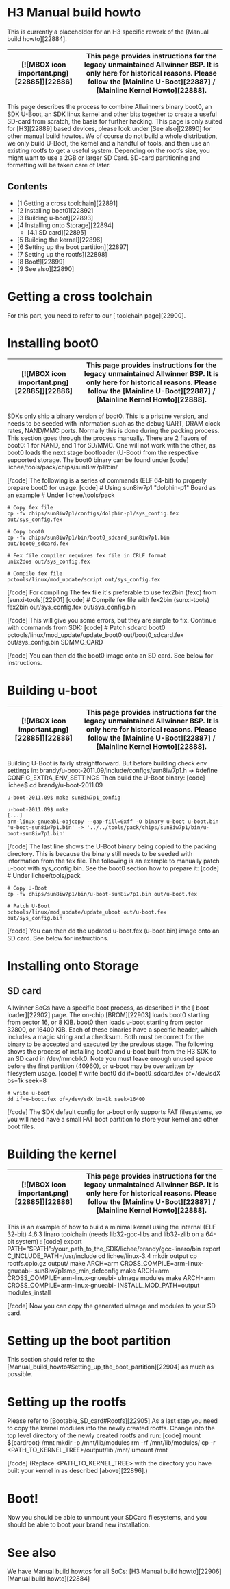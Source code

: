# H3 Manual build howto
This is currently a placeholder for an H3 specific rework of the [Manual build howto][22884].
  

[![MBOX icon important.png][22885]][22886] | This page provides instructions for the legacy unmaintained Allwinner BSP. It is only here for historical reasons. Please follow the [Mainline U-Boot][22887] / [Mainline Kernel Howto][22888].   
---|---  
This page describes the process to combine Allwinners binary boot0, an SDK U-Boot, an SDK linux kernel and other bits together to create a useful SD-card from scratch, the basis for further hacking. 
This page is only suited for [H3][22889] based devices, please look under [See also][22890] for other manual build howtos. 
We of course do not build a whole distribution, we only build U-Boot, the kernel and a handful of tools, and then use an existing rootfs to get a useful system. Depending on the rootfs size, you might want to use a 2GB or larger SD Card. SD-card partitioning and formatting will be taken care of later. 
## Contents
  * [1 Getting a cross toolchain][22891]
  * [2 Installing boot0][22892]
  * [3 Building u-boot][22893]
  * [4 Installing onto Storage][22894]
    * [4.1 SD card][22895]
  * [5 Building the kernel][22896]
  * [6 Setting up the boot partition][22897]
  * [7 Setting up the rootfs][22898]
  * [8 Boot!][22899]
  * [9 See also][22890]

# Getting a cross toolchain
For this part, you need to refer to our [ toolchain page][22900]. 
# Installing boot0
[![MBOX icon important.png][22885]][22886] | This page provides instructions for the legacy unmaintained Allwinner BSP. It is only here for historical reasons. Please follow the [Mainline U-Boot][22887] / [Mainline Kernel Howto][22888].   
---|---  
SDKs only ship a binary version of boot0. This is a pristine version, and needs to be seeded with information such as the debug UART, DRAM clock rates, NAND/MMC ports. Normally this is done during the packing process. This section goes through the process manually. There are 2 flavors of boot0: 1 for NAND, and 1 for SD/MMC. One will not work with the other, as boot0 loads the next stage bootloader (U-Boot) from the respective supported storage. The boot0 binary can be found under 
[code] 
    lichee/tools/pack/chips/sun8iw7p1/bin/
    
[/code]
The following is a series of commands (ELF 64-bit) to properly prepare boot0 for usage. 
[code] 
    # Using sun8iw7p1 "dolphin-p1" Board as an example
    # Under lichee/tools/pack
    
    # Copy fex file
    cp -fv chips/sun8iw7p1/configs/dolphin-p1/sys_config.fex out/sys_config.fex
    
    # Copy boot0
    cp -fv chips/sun8iw7p1/bin/boot0_sdcard_sun8iw7p1.bin out/boot0_sdcard.fex
    
    # Fex file compiler requires fex file in CRLF format
    unix2dos out/sys_config.fex
    
    # Compile fex file
    pctools/linux/mod_update/script out/sys_config.fex
    
    
[/code]
For compiling The fex file it's preferable to use fex2bin (fexc) from [sunxi-tools][22901]
[code] 
    # Compile fex file with fex2bin (sunxi-tools)
    fex2bin out/sys_config.fex out/sys_config.bin
    
[/code]
This will give you some errors, but they are simple to fix. 
Continue with commands from SDK: 
[code] 
    # Patch sdcard boot0
    pctools/linux/mod_update/update_boot0 out/boot0_sdcard.fex out/sys_config.bin SDMMC_CARD
    
[/code]
You can then dd the boot0 image onto an SD card. See below for instructions. 
# Building u-boot
[![MBOX icon important.png][22885]][22886] | This page provides instructions for the legacy unmaintained Allwinner BSP. It is only here for historical reasons. Please follow the [Mainline U-Boot][22887] / [Mainline Kernel Howto][22888].   
---|---  
Building U-Boot is fairly straightforward. But before building check env settings in: brandy/u-boot-2011.09/include/configs/sun8iw7p1.h -> #define CONFIG_EXTRA_ENV_SETTINGS 
Then build the U-Boot binary: 
[code] 
    lichee$ cd brandy/u-boot-2011.09
    
    u-boot-2011.09$ make sun8iw7p1_config
    
    u-boot-2011.09$ make
    [...]
    arm-linux-gnueabi-objcopy --gap-fill=0xff -O binary u-boot u-boot.bin
    'u-boot-sun8iw7p1.bin' -> '../../tools/pack/chips/sun8iw7p1/bin/u-boot-sun8iw7p1.bin'
    
[/code]
The last line shows the U-Boot binary being copied to the packing directory. This is because the binary still needs to be seeded with information from the fex file. 
The following is an example to manually patch u-boot with sys_config.bin. See the boot0 section how to prepare it: 
[code] 
    # Under lichee/tools/pack
    
    # Copy U-Boot
    cp -fv chips/sun8iw7p1/bin/u-boot-sun8iw7p1.bin out/u-boot.fex
    
    # Patch U-Boot
    pctools/linux/mod_update/update_uboot out/u-boot.fex out/sys_config.bin
    
[/code]
You can then dd the updated u-boot.fex (u-boot.bin) image onto an SD card. See below for instructions. 
# Installing onto Storage
## SD card
Allwinner SoCs have a specific boot process, as described in the [ boot loader][22902] page. The on-chip [BROM][22903] loads boot0 starting from sector 16, or 8 KiB. boot0 then loads u-boot starting from sector 32800, or 16400 KiB. 
Each of these binaries have a specific header, which includes a magic string and a checksum. Both must be correct for the binary to be accepted and executed by the previous stage. 
The following shows the process of installing boot0 and u-boot built from the H3 SDK to an SD card in /dev/mmcblk0. Note you must leave enough unused space before the first partition (40960), or u-boot may be overwritten by filesystem usage. 
[code] 
    # write boot0
    dd if=boot0_sdcard.fex of=/dev/sdX bs=1k seek=8
    
    # write u-boot
    dd if=u-boot.fex of=/dev/sdX bs=1k seek=16400
    
[/code]
The SDK default config for u-boot only supports FAT filesystems, so you will need have a small FAT boot partition to store your kernel and other boot files. 
# Building the kernel
[![MBOX icon important.png][22885]][22886] | This page provides instructions for the legacy unmaintained Allwinner BSP. It is only here for historical reasons. Please follow the [Mainline U-Boot][22887] / [Mainline Kernel Howto][22888].   
---|---  
This is an example of how to build a minimal kernel using the internal (ELF 32-bit) 4.6.3 linaro toolchain (needs lib32-gcc-libs and lib32-zlib on a 64-bit system) : 
[code] 
    export PATH="$PATH":/your_path_to_the_SDK/lichee/brandy/gcc-linaro/bin
    export C_INCLUDE_PATH=/usr/include
    cd lichee/linux-3.4
    mkdir output
    cp rootfs.cpio.gz output/
    make ARCH=arm CROSS_COMPILE=arm-linux-gnueabi- sun8iw7p1smp_min_defconfig
    make ARCH=arm CROSS_COMPILE=arm-linux-gnueabi- uImage modules
    make ARCH=arm CROSS_COMPILE=arm-linux-gnueabi- INSTALL_MOD_PATH=output modules_install
    
[/code]
Now you can copy the generated uImage and modules to your SD card. 
# Setting up the boot partition
This section should refer to the [Manual_build_howto#Setting_up_the_boot_partition][22904] as much as possible.
# Setting up the rootfs
Please refer to [Bootable_SD_card#Rootfs][22905]
As a last step you need to copy the kernel modules into the newly created rootfs. Change into the top level directory of the newly created rootfs and run: 
[code] 
    mount ${cardroot} /mnt
    mkdir -p /mnt/lib/modules
    rm -rf /mnt/lib/modules/
    cp -r <PATH_TO_KERNEL_TREE>/output/lib /mnt/
    umount /mnt
    
[/code]
(Replace <PATH_TO_KERNEL_TREE> with the directory you have built your kernel in as described [above][22896].) 
# Boot!
Now you should be able to unmount your SDCard filesystems, and you should be able to boot your brand new installation. 
# See also
We have Manual build howtos for all SoCs: 
[H3 Manual build howto][22906]
[Manual build howto][22884]
